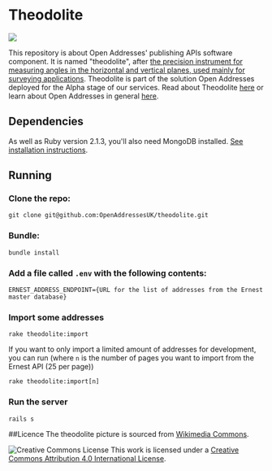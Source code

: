 Theodolite
==========

 ![](https://upload.wikimedia.org/wikipedia/commons/3/30/SovietTheodolite.jpg)

This repository is about Open Addresses' publishing APIs software component. It is named "theodolite", after [the precision instrument for measuring angles in the horizontal and vertical planes, used mainly for surveying applications](http://en.wikipedia.org/wiki/Theodolite). Theodolite is part of the solution Open Addresses deployed for the Alpha stage of our services. Read about Theodolite [here](http://openaddressesuk.org/docs) or learn about Open Addresses in general [here](http://openaddressesuk.org).

## Dependencies

As well as Ruby version 2.1.3, you'll also need MongoDB installed. [See installation instructions](http://docs.mongodb.org/manual/installation/).

## Running

### Clone the repo:

`git clone git@github.com:OpenAddressesUK/theodolite.git`

### Bundle:

`bundle install`

### Add a file called `.env` with the following contents:

```
ERNEST_ADDRESS_ENDPOINT={URL for the list of addresses from the Ernest master database}
```

### Import some addresses

`rake theodolite:import`

If you want to only import a limited amount of addresses for development, you can run (where `n` is the number of pages you want to import from the Ernest API (25 per page))

`rake theodolite:import[n]`

### Run the server

`rails s`

##Licence
The theodolite picture is sourced from [Wikimedia Commons](http://commons.wikimedia.org/wiki/File:SovietTheodolite.jpg).

![Creative Commons License](http://i.creativecommons.org/l/by/4.0/88x31.png "Creative Commons License") This work is licensed under a [Creative Commons Attribution 4.0 International License](http://creativecommons.org/licenses/by/4.0/).
